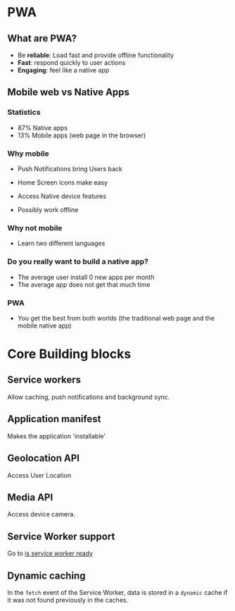 # PWA

## What are PWA?

- Be **reliable**: Load fast and provide offline functionality
- **Fast**: respond quickly to user actions
- **Engaging**: feel like a native app

## Mobile web vs Native Apps

### Statistics

- 87% Native apps
- 13% Mobile apps (web page in the browser)

### Why mobile

- Push Notifications bring Users back

- Home Screen icons make easy

- Access Native device features

- Possibly work offline

### Why not mobile

- Learn two different languages

### Do you really want to build a native app?

- The average user install 0 new apps per month
- The average app does not get that much time

### PWA

- You get the best from both worlds (the traditional web page and the mobile native app)

# Core Building blocks

## Service workers

Allow caching, push notifications and background sync.

## Application manifest

Makes the application 'installable'

## Geolocation API

Access User Location

## Media API

Access device camera.

## Service Worker support

Go to [is service worker ready](https://jakearchibald.github.io/isserviceworkerready/)


## Dynamic caching

In the `fetch` event of the Service Worker, data is stored in a `dynamic` cache if it was not found previously in the caches.